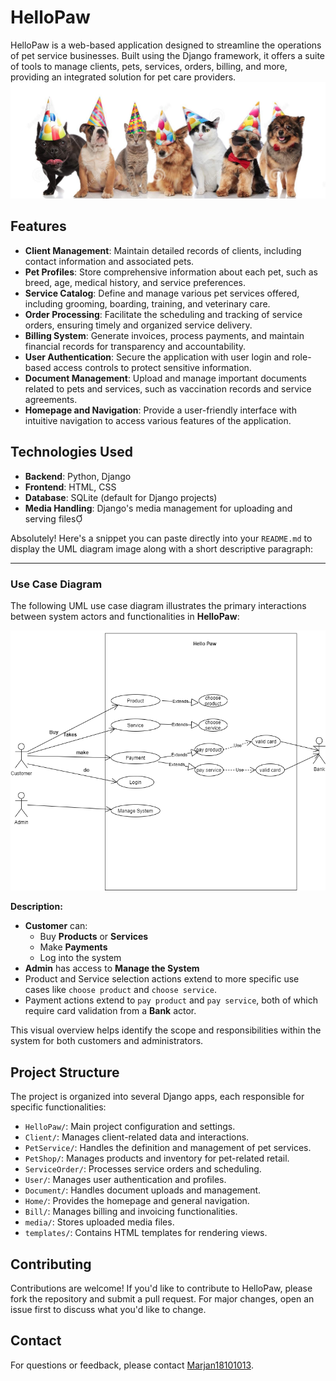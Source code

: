 # HelloPaw

HelloPaw is a web-based application designed to streamline the operations of pet service businesses. Built using the Django framework, it offers a suite of tools to manage clients, pets, services, orders, billing, and more, providing an integrated solution for pet care providers.  
![Alt Text](https://github.com/Marjan18101013/HelloPaw/blob/master/media/home/base.jpg?raw=true)

## Features

- **Client Management**: Maintain detailed records of clients, including contact information and associated pets.
- **Pet Profiles**: Store comprehensive information about each pet, such as breed, age, medical history, and service preferences.
- **Service Catalog**: Define and manage various pet services offered, including grooming, boarding, training, and veterinary care.
- **Order Processing**: Facilitate the scheduling and tracking of service orders, ensuring timely and organized service delivery.
- **Billing System**: Generate invoices, process payments, and maintain financial records for transparency and accountability.
- **User Authentication**: Secure the application with user login and role-based access controls to protect sensitive information.
- **Document Management**: Upload and manage important documents related to pets and services, such as vaccination records and service agreements.
- **Homepage and Navigation**: Provide a user-friendly interface with intuitive navigation to access various features of the application.

## Technologies Used

- **Backend**: Python, Django
- **Frontend**: HTML, CSS
- **Database**: SQLite (default for Django projects)
- **Media Handling**: Django's media management for uploading and serving files

Absolutely! Here's a snippet you can paste directly into your `README.md` to display the UML diagram image along with a short descriptive paragraph:

---

### Use Case Diagram

The following UML use case diagram illustrates the primary interactions between system actors and functionalities in **HelloPaw**:

![Alt Text](https://github.com/Marjan18101013/HelloPaw/blob/master/media/images/DP/uml.png?raw=true)

**Description:**

- **Customer** can:
  - Buy **Products** or **Services**
  - Make **Payments**
  - Log into the system
- **Admin** has access to **Manage the System**
- Product and Service selection actions extend to more specific use cases like `choose product` and `choose service`.
- Payment actions extend to `pay product` and `pay service`, both of which require card validation from a **Bank** actor.

This visual overview helps identify the scope and responsibilities within the system for both customers and administrators.

## Project Structure

The project is organized into several Django apps, each responsible for specific functionalities:

- `HelloPaw/`: Main project configuration and settings.
- `Client/`: Manages client-related data and interactions.
- `PetService/`: Handles the definition and management of pet services.
- `PetShop/`: Manages products and inventory for pet-related retail.
- `ServiceOrder/`: Processes service orders and scheduling.
- `User/`: Manages user authentication and profiles.
- `Document/`: Handles document uploads and management.
- `Home/`: Provides the homepage and general navigation.
- `Bill/`: Manages billing and invoicing functionalities.
- `media/`: Stores uploaded media files.
- `templates/`: Contains HTML templates for rendering views.


## Contributing

Contributions are welcome! If you'd like to contribute to HelloPaw, please fork the repository and submit a pull request. For major changes, open an issue first to discuss what you'd like to change.

## Contact

For questions or feedback, please contact [Marjan18101013](https://github.com/Marjan18101013).
